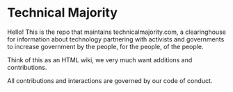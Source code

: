 # Technical Majority

Hello! This is the repo that maintains technicalmajority.com, a clearinghouse
for information about technology partnering with activists and governments to
increase government by the people, for the people, of the people.

Think of this as an HTML wiki, we very much want additions and contributions.

All contributions and interactions are governed by our code of conduct.
